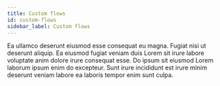 ```yaml
---
title: Custom flows
id: custom-flows
sidebar_label: Custom flows
---
```


<!-- @part src="../parts/custom-flows/h1-custom-flows-description.md" -->

Ea ullamco deserunt eiusmod esse consequat eu magna. Fugiat nisi ut deserunt aliquip. Ea eiusmod fugiat veniam duis Lorem sit irure labore voluptate anim dolore irure consequat esse. Do ipsum sit eiusmod Lorem laborum ipsum enim do excepteur. Sunt irure incididunt est irure minim deserunt veniam labore ea laboris tempor enim sunt culpa.
<!-- @/part -->

<!-- @part src="../parts/custom-flows/h1-custom-flows-body.md" -->
<!-- Your content goes here, replacing this comment -->
<!-- @/part -->

